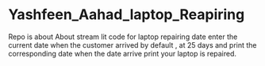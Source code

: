 # Yashfeen_Aahad_laptop_Reapiring
Repo is about About stream lit code for  laptop repairing date  enter the current date when the customer arrived by default , at 25 days and print the corresponding date when the date arrive print your laptop is repaired.
